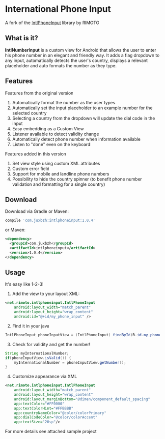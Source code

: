 # International Phone Input #
A fork of the [IntlPhoneInput](https://github.com/Rimoto/IntlPhoneInput) library by RIMOTO

## What is it?
**IntlNumberInput** is a custom view for Android that allows the user to enter his phone number in an
elegant and friendly way. It adds a flag dropdown to any input, automatically detects the user's
country, displays a relevant placeholder and auto formats the number as they type.

## Features
Features from the original version
1. Automatically format the number as the user types
2. Automatically set the input placeholder to an example number for the selected country
3. Selecting a country from the dropdown will update the dial code in the input
4. Easy embedding as a Custom View
5. Listener available to detect validity change
6. Automatically detect phone number when information available
7. Listen to "done" even on the keyboard

Features added in this version
1. Set view style using custom XML attributes
2. Custom error field
3. Support for mobile and landline phone numbers
4. Possibility to hide the country spinner (to benefit phone number validation and formatting for a single country)


## Download
Download via Gradle or Maven:
```groovy
compile 'com.juxbzh:intlphoneinput:1.0.4'
```
or Maven:
```xml
<dependency>
  <groupId>com.juxbzh</groupId>
  <artifactId>intlphoneinput</artifactId>
  <version>1.0.4</version>
</dependency>
```

## Usage
It's easy like 1-2-3! 

1. Add the view to your layout XML:
```xml
<net.rimoto.intlphoneinput.IntlPhoneInput
    android:layout_width="match_parent"
    android:layout_height="wrap_content"
    android:id="@+id/my_phone_input" />
```

2. Find it in your java
```java
IntlPhoneInput phoneInputView = (IntlPhoneInput) findById(R.id.my_phone_input);
```

3. Check for validity and get the number!
```java
String myInternationalNumber;
if(phoneInputView.isValid()) {
    myInternationalNumber = phoneInputView.getNumber();
}
```

4. Customize appearance via XML
```xml
<net.rimoto.intlphoneinput.IntlPhoneInput
    android:layout_width="match_parent"
    android:layout_height="wrap_content"
    android:layout_marginBottom="@dimen/component_default_spacing"
    app:textColor="#FF0000"
    app:textColorHint="#FFBBBB"
    app:countryNameColor="@color/colorPrimary"
    app:dialCodeColor="@color/colorAccent"
    app:textSize="20sp"/>
```
For more details see attached sample project

